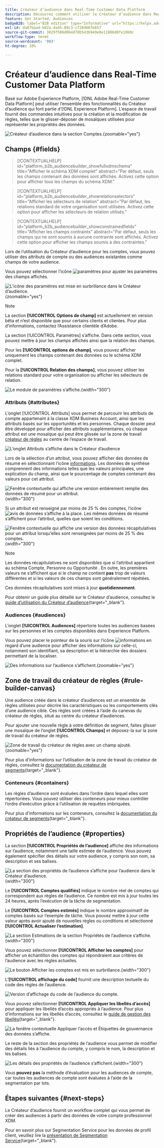 ```yaml
---
title: Créateur d’audience dans Real-Time Customer Data Platform
description: Découvrez comment utiliser le Créateur d’audience dans Real-Time Customer Data Platform pour créer des audiences.
feature: Get Started, Audiences
badgeB2B: label="B2B edition" type="Informative" url="https://helpx.adobe.com/legal/product-descriptions/real-time-customer-data-platform-b2b-edition-prime-and-ultimate-packages.html newtab=true"
exl-id: da87baad-b82a-4a45-89c3-cf20d66fe657
source-git-commit: 3829f506d0b4d78b543b949e8e11806d8fe10b9c
workflow-type: tm+mt
source-wordcount: '983'
ht-degree: 10%

---
```


# Créateur d’audience dans Real-Time Customer Data Platform

Basé sur Adobe Experience Platform, [!DNL Adobe Real-Time Customer Data Platform] peut utiliser l’ensemble des fonctionnalités du Créateur d’audience qui font partie d’[!DNL Experience Platform]. L’espace de travail fournit des commandes intuitives pour la création et la modification de règles, telles que le glisser-déposer de mosaïques utilisées pour représenter les propriétés des données.

![Créateur d’audience dans la section Comptes.](../assets/segmentation/audience-builder/audience-builder.png){zoomable="yes"}

## Champs {#fields}

>[!CONTEXTUALHELP]
>id="platform_b2b_audiencebuilder_showfullxdmschema"
>title="Afficher le schéma XDM complet"
>abstract="Par défaut, seuls les champs contenant des données sont affichés. Activez cette option pour afficher tous les champs du schéma XDM."

>[!CONTEXTUALHELP]
>id="platform_b2b_audiencebuilder_showrelationselectors"
>title="Afficher les sélecteurs de relation"
>abstract="Par défaut, les relations standard de votre organisation sont utilisées. Activez cette option pour afficher les sélecteurs de relation utilisés."

>[!CONTEXTUALHELP]
>id="platform_b2b_audiencebuilder_showconstrainedfields"
>title="Afficher les champs contraints"
>abstract="Par défaut, seuls les champs qui ne sont soumis à aucune contrainte sont affichés. Activez cette option pour afficher les champs soumis à des contraintes."

Lors de l’utilisation du Créateur d’audience pour les comptes, vous pouvez utiliser des attributs de compte ou des audiences existantes comme champs de votre audience.

Vous pouvez sélectionner l’icône ![paramètres](../../images/icons/settings.png) pour ajuster les paramètres des champs affichés.

![L’icône des paramètres est mise en surbrillance dans le Créateur d’audience.](../assets/segmentation/audience-builder/select-settings.png){zoomable="yes"}

>[!NOTE]
>
>La section **[!UICONTROL Options de champ]** est actuellement en version bêta et n’est disponible que pour certains clients et clientes. Pour plus d’informations, contactez l’Assistance clientèle d’Adobe.

La section [!UICONTROL Paramètres] s’affiche. Dans cette section, vous pouvez mettre à jour les champs affichés ainsi que la relation des champs.

Pour les **[!UICONTROL options de champ]**, vous pouvez afficher uniquement les champs contenant des données ou le schéma XDM complet.

Pour la **[!UICONTROL Relation des champs]**, vous pouvez utiliser les relations standard pour votre organisation ou afficher les sélecteurs de relation.

![Le module de paramètres s’affiche.](../assets/segmentation/audience-builder/settings.png){width="300"}

### Attributs {#attributes}

L’onglet [!UICONTROL Attributs] vous permet de parcourir les attributs de compte appartenant à la classe XDM Business Account, ainsi que les attributs basés sur les opportunités et les personnes. Chaque dossier peut être développé pour afficher des attributs supplémentaires, où chaque attribut est une mosaïque qui peut être glissée sur la zone de travail [créateur de règles](#rule-builder-canvas) au centre de l’espace de travail.

![L’onglet Attributs s’affiche dans le Créateur d’audience](../assets/segmentation/audience-builder/attributes.png)

Lors de la sélection d’un attribut, vous pouvez afficher des données de résumé en sélectionnant l’icône [informations](../../images/icons/info.png). Les données de synthèse comprennent des informations telles que les valeurs principales, une explication du champ, ainsi que le pourcentage de comptes contenant des valeurs pour cet attribut.

![Fenêtre contextuelle qui affiche une version entièrement remplie des données de résumé pour un attribut.](../assets/segmentation/audience-builder/full-summary-data.png){width="300"}

Si un attribut est renseigné par moins de 25 % des comptes, l’icône ![avis de données](../../images/icons/data-notice.png) s’affiche à la place. Les mêmes données de résumé s’affichent pour l’attribut, quelles que soient les conditions.

![Fenêtre contextuelle qui affiche une version des données récapitulatives pour un attribut lorsqu’elles sont renseignées par moins de 25 % des comptes.](../assets/segmentation/audience-builder/empty-summary-data.png){width="300"}

>[!NOTE]
>
>Les données récapitulatives ne sont disponibles que si l’attribut appartient au schéma Compte, Personne ou Opportunité . En outre, les premières valeurs ne s’affichent que si le champ ne contient **pas** trop de valeurs différentes et si les valeurs de ces champs sont généralement répétées.
>
>Ces données récapitulatives sont mises à jour **quotidiennement**.

Pour obtenir un guide plus détaillé sur le Créateur d’audience, consultez le [guide d’utilisation du Créateur d’audience](../../segmentation/ui/segment-builder.md){target="_blank"}.

### Audiences {#audiences}

L’onglet **[!UICONTROL Audiences]** répertorie toutes les audiences basées sur les personnes et les comptes disponibles dans Experience Platform.

Vous pouvez placer le pointeur de la souris sur l’icône ![informations](../../images/icons/info.png) en regard d’une audience pour afficher des informations sur celle-ci, notamment son identifiant, sa description et la hiérarchie des dossiers permettant de la localiser.

![Des informations sur l’audience s’affichent.](../assets/segmentation/audience-builder/audience-information.png){zoomable="yes"}

## Zone de travail du créateur de règles {#rule-builder-canvas}

Une audience créée dans le créateur d’audiences est un ensemble de règles utilisées pour décrire les caractéristiques ou les comportements clés d’une audience cible. Ces règles sont créées à l’aide du canevas du créateur de règles, situé au centre du créateur d’audiences.

Pour ajouter une nouvelle règle à votre définition de segment, faites glisser une mosaïque de l’onglet **[!UICONTROL Champs]** et déposez-la sur la zone de travail du créateur de règles.

![Zone de travail du créateur de règles avec un champ ajouté.](../assets/segmentation/audience-builder/added-field.png){zoomable="yes"}

Pour plus d’informations sur l’utilisation de la zone de travail du créateur de règles, consultez la [documentation du créateur de segments](../../segmentation/ui/segment-builder.md#rule-builder-canvas){target="_blank"}.

### Conteneurs {#containers}

Les règles d’audience sont évaluées dans l’ordre dans lequel elles sont répertoriées. Vous pouvez utiliser des conteneurs pour mieux contrôler l’ordre d’exécution grâce à l’utilisation de requêtes imbriquées.

Pour plus d’informations sur les conteneurs, consultez la [documentation du créateur de segments](../../segmentation/ui/segment-builder.md#containers){target="_blank"}.

## Propriétés de l’audience {#properties}

La section **[!UICONTROL Propriétés de l’audience]** affiche des informations sur l’audience, notamment une taille estimée de l’audience. Vous pouvez également spécifier des détails sur votre audience, y compris son nom, sa description et ses balises.

![La section des propriétés de l’audience s’affiche pour l’audience dans le Créateur d’audience.](../assets/segmentation/audience-builder/audience-properties.png){width="300"}

Le **[!UICONTROL Comptes qualifiés]** indique le nombre réel de comptes qui correspondent aux règles de l’audience. Ce nombre est mis à jour toutes les 24 heures, après l’exécution de la tâche de segmentation.

Le **[!UICONTROL Comptes estimés]** indique le nombre approximatif de comptes basés sur l’exemple de tâche. Vous pouvez mettre à jour cette valeur après avoir ajouté de nouvelles règles ou conditions et sélectionné **[!UICONTROL Actualiser l’estimation]**.

![La section Estimations de la section Propriétés de l’audience s’affiche.](../assets/segmentation/audience-builder/account-estimates.png){width="300"}

Vous pouvez sélectionner **[!UICONTROL Afficher les comptes]** pour afficher un échantillon des comptes qui répondraient aux critères de l’audience avec les règles actuelles.

![Le bouton Afficher les comptes est mis en surbrillance.](../assets/segmentation/audience-builder/view-accounts.png){width="300"}

L’**[!UICONTROL affichage du code]** fournit une description textuelle du code des règles de l’audience.

![Version d’affichage du code de l’audience du compte.](../assets/segmentation/audience-builder/code-view.png)

Vous pouvez sélectionner **[!UICONTROL Appliquer les libellés d’accès]** pour appliquer les libellés d’accès appropriés à l’audience. Pour plus d’informations sur les libellés d’accès, consultez le [guide de gestion des libellés](../../access-control/abac/ui/labels.md){target="_blank"}.

![La fenêtre contextuelle Appliquer l’accès et Étiquettes de gouvernance des données s’affiche.](../assets/segmentation/audience-builder/apply-access-labels.png)

Le reste de la section des propriétés de l’audience vous permet de modifier des détails liés à l’audience du compte, y compris le nom, la description et les balises.

![Les détails des propriétés de l’audience s’affichent.](../assets/segmentation/audience-builder/audience-details.png){width="300"}

Vous **pouvez pas** la méthode d’évaluation pour les audiences de compte, car toutes les audiences de compte sont évaluées à l’aide de la segmentation par lots.

## Étapes suivantes {#next-steps}

Le Créateur d’audience fournit un workflow complet qui vous permet de créer des audiences à partir des données de votre compte professionnel XDM.

Pour en savoir plus sur Segmentation Service pour les données de profil client, veuillez lire la [présentation de Segmentation Service](../../segmentation/home.md){target="_blank"}.
